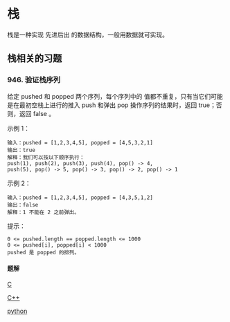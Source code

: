 # 栈

栈是一种实现 先进后出 的数据结构，一般用数据就可实现。

## 栈相关的习题

### 946. 验证栈序列

给定 pushed 和 popped 两个序列，每个序列中的 值都不重复，只有当它们可能是在最初空栈上进行的推入 push 和弹出 pop 操作序列的结果时，返回 true；否则，返回 false 。

示例 1：

```
输入：pushed = [1,2,3,4,5], popped = [4,5,3,2,1]
输出：true
解释：我们可以按以下顺序执行：
push(1), push(2), push(3), push(4), pop() -> 4,
push(5), pop() -> 5, pop() -> 3, pop() -> 2, pop() -> 1
```

示例 2：

```
输入：pushed = [1,2,3,4,5], popped = [4,3,5,1,2]
输出：false
解释：1 不能在 2 之前弹出。
```

 

提示：


	0 <= pushed.length == popped.length <= 1000
	0 <= pushed[i], popped[i] < 1000
	pushed 是 popped 的排列。


#### 题解

[C](../c/946.c)

[C++](../C++/946.cpp)

[python](../python/946.py)